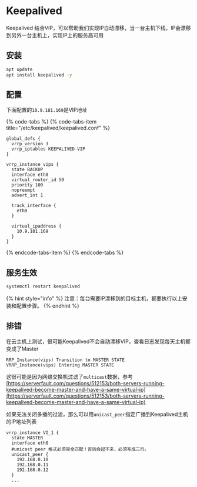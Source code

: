# Keepalived

Keepalived 结合VIP，可以帮助我们实现IP自动漂移，当一台主机下线，IP会漂移到另外一台主机上，实现IP上的服务高可用

## 安装

```bash
apt update
apt install keepalived -y
```

## 配置

下面配置的`10.9.181.169`是VIP地址

{% code-tabs %}
{% code-tabs-item title="/etc/keepalived/keepalived.conf" %}
```text
global_defs {
  vrrp_version 3
  vrrp_iptables KEEPALIVED-VIP
}

vrrp_instance vips {
  state BACKUP
  interface eth0
  virtual_router_id 50
  priority 100
  nopreempt
  advert_int 1

  track_interface {
    eth0
  }

  virtual_ipaddress {
    10.9.181.169
  }
}
```
{% endcode-tabs-item %}
{% endcode-tabs %}

## 服务生效

```bash
systemctl restart keepalived
```

{% hint style="info" %}
注意：每台需要IP漂移到的目标主机，都要执行以上安装和配置步骤。
{% endhint %}

## 排错

在云主机上测试，很可能Keepalived不会自动漂移VIP，查看日志发现每天主机都变成了Master

```text
RRP_Instance(vips) Transition to MASTER STATE
VRRP_Instance(vips) Entering MASTER STATE
```

这很可能是因为网络交换机过滤了`multicast`数据，参考 [https://serverfault.com/questions/512153/both-servers-running-keepalived-become-master-and-have-a-same-virtual-ip](https://serverfault.com/questions/512153/both-servers-running-keepalived-become-master-and-have-a-same-virtual-ip)

如果无法关闭多播的过滤，那么可以用`unicast_peer`指定广播到Keepalived主机的IP地址列表

```text
vrrp_instance VI_1 {
  state MASTER
  interface eth0
  #unicast peer 格式必须完全匹配！否则会起不来，必须写成三行。
  unicast_peer {
    192.168.0.10
    192.168.0.11
    192.168.0.12
  }
  ...
```



